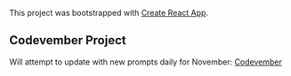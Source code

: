 This project was bootstrapped with [Create React App](https://github.com/facebook/create-react-app).

## Codevember Project

Will attempt to update with new prompts daily for November: [Codevember](http://codevember.xyz/)
